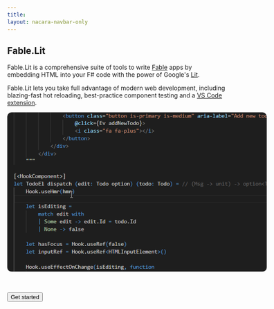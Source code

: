 ```yaml
---
title:
layout: nacara-navbar-only
---
```


<!-- Disable the copy-button on all the elements contained inside the container (all this page) -->
<div class="container mt-5" data-disable-copy-button="true">
    <!--
        Selling points
        For the selling points we use CSS grid instead of Bulma columns because we want all the box to have the same height.
        This is not something possible to do dynamically using Flexbox/Bulma columns system
    -->
    <section class="section">
        <h2 class="title is-2 has-text-primary has-text-centered">
            Fable.Lit
        </h2>
        <p class="content is-size-5 has-text-centered">
            Fable.Lit is a comprehensive suite of tools to write <a href="https://fable.io">Fable</a> apps by embedding HTML into your F# code with the power of Google's <a href="https://lit.dev">Lit</a>.
        </p>
        <p class="content is-size-5 has-text-centered">
            Fable.Lit lets you take full advantage of modern web development, including blazing-fast hot reloading, best-practice component testing and a <a href="https://marketplace.visualstudio.com/items?itemName=alfonsogarciacaro.vscode-template-fsharp-highlight">VS Code extension</a>.
        </p>
        <p class="has-text-centered">
            <img src="screencast.gif" style="max-width: 600px; border-radius: 10px">
        </p>
        <br />
        <p class="has-text-centered">
            <a href="docs/getting-started.html">
                <button class="button is-info is-large">
                    Get started
                </button>
            </a>
        </p>
    </section>
</div>